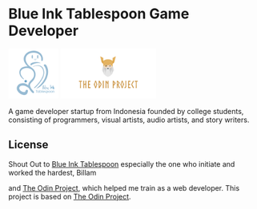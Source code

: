 # Blue Ink Tablespoon Game Developer

<img src ="./resources/logo%20with%20text.png" height="100px">
<img src ="./resources/The-Odin-Project.png" height="100px">

A game developer startup from Indonesia founded by college students, consisting of programmers, visual artists, audio artists, and story writers.

## License

Shout Out to [Blue Ink Tablespoon](./social.html) especially the one who initiate and worked the hardest, Billam

and [The Odin Project](https://www.theodinproject.com/), which helped me train as a web developer. This project is based on [The Odin Project](https://www.theodinproject.com/).
